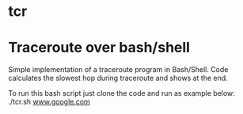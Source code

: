 # tcr
# Traceroute over bash/shell

Simple implementation of a traceroute program in Bash/Shell.
Code calculates the slowest hop during traceroute and shows at the end.

To run this bash script just clone the code and run as example below:
./tcr.sh www.google.com

